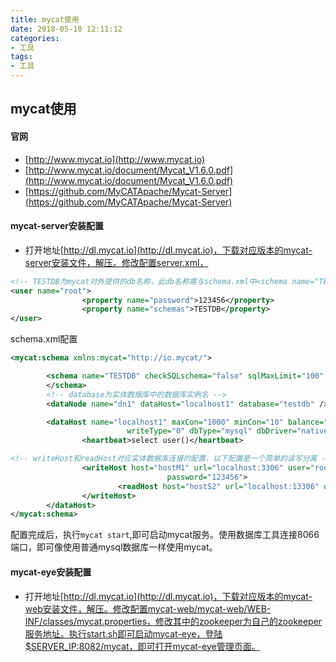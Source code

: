```yaml
---
title: mycat使用
date: 2018-05-10 12:11:12
categories:
- 工具
tags:
- 工具
---
```



## mycat使用

#### 官网

- [http://www.mycat.io](http://www.mycat.io)
- [http://www.mycat.io/document/Mycat_V1.6.0.pdf](http://www.mycat.io/document/Mycat_V1.6.0.pdf)
- [https://github.com/MyCATApache/Mycat-Server](https://github.com/MyCATApache/Mycat-Server)


#### mycat-server安装配置
- 打开地址[http://dl.mycat.io](http://dl.mycat.io)，下载对应版本的mycat-server安装文件，解压。修改配置server.xml，
```xml
<!-- TESTDB为mycat对外提供的db名称，此db名称需与schema.xml中<schema name="TESTDB">对应 -->
<user name="root">
                <property name="password">123456</property>
                <property name="schemas">TESTDB</property>
</user>
```
schema.xml配置
```xml
<mycat:schema xmlns:mycat="http://io.mycat/">

        <schema name="TESTDB" checkSQLschema="false" sqlMaxLimit="100" dataNode="dn1">
        </schema>
        <!-- database为实体数据库中的数据库实例名 -->
        <dataNode name="dn1" dataHost="localhost1" database="testdb" />

        <dataHost name="localhost1" maxCon="1000" minCon="10" balance="0"
                          writeType="0" dbType="mysql" dbDriver="native" switchType="1"  slaveThreshold="100">
                <heartbeat>select user()</heartbeat>

<!-- writeHost和readHost对应实体数据库连接的配置，以下配置是一个简单的读写分离 -->                
                <writeHost host="hostM1" url="localhost:3306" user="root"
                                   password="123456">
                        <readHost host="hostS2" url="localhost:13306" user="root" password="123456" />
                </writeHost>
        </dataHost>
</mycat:schema>
```
配置完成后，执行`mycat start`,即可启动mycat服务。使用数据库工具连接8066端口，即可像使用普通mysql数据库一样使用mycat。


#### mycat-eye安装配置

- 打开地址[http://dl.mycat.io](http://dl.mycat.io)，下载对应版本的mycat-web安装文件，解压。修改配置mycat-web/mycat-web/WEB-INF/classes/mycat.properties，修改其中的zookeeper为自己的zookeeper服务地址。执行start.sh即可启动mycat-eye，登陆$SERVER_IP:8082/mycat，即可打开mycat-eye管理页面。



